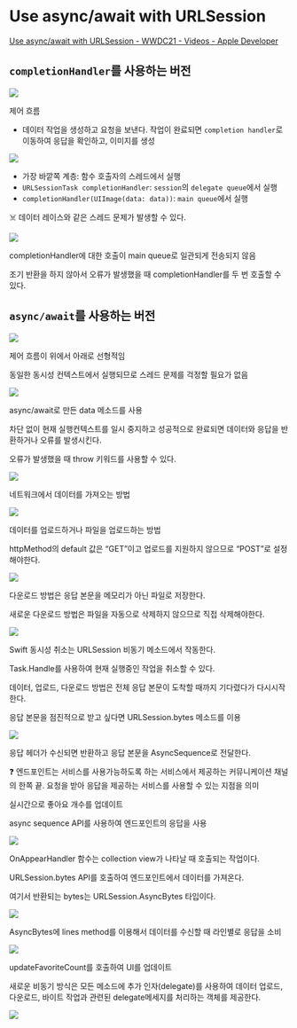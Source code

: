 # Use async/await with URLSession

[Use async/await with URLSession - WWDC21 - Videos - Apple Developer](https://developer.apple.com/videos/play/wwdc2021/10095/)

## **`completionHandler`를 사용하는 버전**


![](https://velog.velcdn.com/images/xoxo0223/post/2577ad2d-f1b4-4cfb-a917-a41bb01eccbb/image.png)

제어 흐름

- 데이터 작업을 생성하고 요청을 보낸다. 작업이 완료되면 `completion handler`로 이동하여 응답을 확인하고, 이미지를 생성

![](https://velog.velcdn.com/images/xoxo0223/post/f31a719e-6f07-498b-a2d0-ec39a8424659/image.png)


- 가장 바깥쪽 계층: 함수 호출자의 스레드에서 실행
- `URLSessionTask completionHandler`: `session`의 `delegate queue`에서 실행
- `completionHandler(UIImage(data: data))`: `main queue`에서 실행

<aside>
☠️ 데이터 레이스와 같은 스레드 문제가 발생할 수 있다.

</aside>

![](https://velog.velcdn.com/images/xoxo0223/post/978cc70e-76de-479b-9423-b7acf32a0d32/image.png)


completionHandler에 대한 호출이 main queue로 일관되게 전송되지 않음

조기 반환을 하지 않아서 오류가 발생했을 때 completionHandler를 두 번 호출할 수 있다.

## **`async/await`를 사용하는 버전**

![](https://velog.velcdn.com/images/xoxo0223/post/31652bf2-2c6e-4576-ab04-cd664e2ee238/image.png)



제어 흐름이 위에서 아래로 선형적임

동일한 동시성 컨텍스트에서 실행되므로 스레드 문제를 걱정할 필요가 없음


![](https://velog.velcdn.com/images/xoxo0223/post/85d034f4-5759-420d-a5f0-4187a9a41320/image.png)

async/await로 만든 data 메소드를 사용 

차단 없이 현재 실행컨텍스트를 일시 중지하고 성공적으로 완료되면 데이터와 응답을 반환하거나 오류를 발생시킨다.

오류가 발생했을 때 throw 키워드를 사용할 수 있다.

![](https://velog.velcdn.com/images/xoxo0223/post/98608d8e-349f-4dd2-aaf0-4bbc432605fe/image.png)


네트워크에서 데이터를 가져오는 방법

![](https://velog.velcdn.com/images/xoxo0223/post/e164d7d6-a0cd-42a6-83b7-1adbf247b5e5/image.png)


데이터를 업로드하거나 파일을 업로드하는 방법

httpMethod의 default 값은 “GET”이고 업로드를 지원하지 않으므로 “POST”로 설정해야한다.

![](https://velog.velcdn.com/images/xoxo0223/post/c13af519-16c0-4a3a-8af7-ff1bac59d582/image.png)


다운로드 방법은 응답 본문을 메모리가 아닌 파일로 저장한다.

새로운 다운로드 방법은 파일을 자동으로 삭제하지 않으므로 직접 삭제해야한다.

![](https://velog.velcdn.com/images/xoxo0223/post/fa73764d-57a4-40cf-9cf1-39bc2ef14bf9/image.png)


Swift 동시성 취소는 URLSession 비동기 메소드에서 작동한다.

Task.Handle를 사용하여 현재 실행중인 작업을 취소할 수 있다.

데이터, 업로드, 다운로드 방법은 전체 응답 본문이 도착할 때까지 기다렸다가 다시시작한다.

응답 본문을 점진적으로 받고 싶다면 URLSession.bytes 메소드를 이용


![](https://velog.velcdn.com/images/xoxo0223/post/e1920b8e-f5d9-4889-ab01-069ee5e7209f/image.png)

응답 헤더가 수신되면 반환하고 응답 본문을 AsyncSequence로 전달한다.

<aside>
❓ 엔드포인트는 서비스를 사용가능하도록 하는 서비스에서 제공하는 커뮤니케이션 채널의 한쪽 끝. 요청을 받아 응답을 제공하는 서비스를 사용할 수 있는 지점을 의미

</aside>

실시간으로 좋아요 개수를 업데이트

async sequence API를 사용하여 엔드포인트의 응답을 사용

![](https://velog.velcdn.com/images/xoxo0223/post/c3b060f0-8707-45c4-886f-4d4036364466/image.png)

OnAppearHandler 함수는 collection view가 나타날 때 호출되는 작업이다.

URLSession.bytes API를 호출하여 엔드포인트에서 데이터를 가져온다.

여기서 반환되는 bytes는 URLSession.AsyncBytes 타입이다.

![](https://velog.velcdn.com/images/xoxo0223/post/749017b2-3820-402a-bf4c-ba6ac96d8749/image.png)


AsyncBytes에 lines method를 이용해서 데이터를 수신할 때 라인별로 응답을 소비

![](https://velog.velcdn.com/images/xoxo0223/post/ffd4086f-3bef-42ba-aa05-c4309c2c215f/image.png)


updateFavoriteCount를 호출하여 UI를 업데이트

새로운 비동기 방식은 모든 메소드에 추가 인자(delegate)를 사용하여 데이터 업로드, 다운로드, 바이트 작업과 관련된 delegate메세지를 처리하는 객체를 제공한다.  

![](https://velog.velcdn.com/images/xoxo0223/post/1051eee0-029f-4fc1-8c5c-b3776f7d52a6/image.png)
